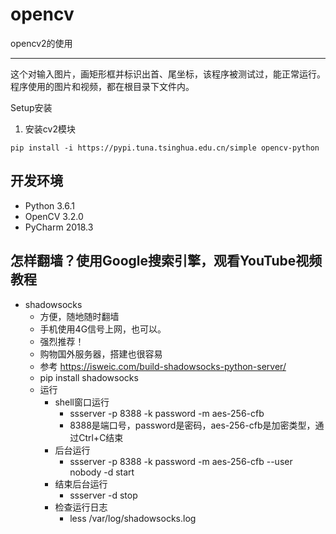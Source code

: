 # opencv
opencv2的使用

***
这个对输入图片，画矩形框并标识出首、尾坐标，该程序被测试过，能正常运行。程序使用的图片和视频，都在根目录下文件内。

Setup安装
1. 安装cv2模块
```
pip install -i https://pypi.tuna.tsinghua.edu.cn/simple opencv-python
```


## 开发环境
- Python 3.6.1
- OpenCV 3.2.0
- PyCharm 2018.3

## 怎样翻墙？使用Google搜索引擎，观看YouTube视频教程
- shadowsocks
  - 方便，随地随时翻墙
  - 手机使用4G信号上网，也可以。
  - 强烈推荐！
  - 购物国外服务器，搭建也很容易
  - 参考 https://isweic.com/build-shadowsocks-python-server/
  - pip install shadowsocks
  - 运行
    - shell窗口运行
      - ssserver -p 8388 -k password -m aes-256-cfb
      - 8388是端口号，password是密码，aes-256-cfb是加密类型，通过Ctrl+C结束
    - 后台运行
      - ssserver -p 8388 -k password -m aes-256-cfb --user nobody -d start
    - 结束后台运行
      - ssserver -d stop
    - 检查运行日志
      - less /var/log/shadowsocks.log
